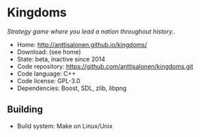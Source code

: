 # Kingdoms

_Strategy game where you lead a nation throughout history.._

- Home: http://anttisalonen.github.io/kingdoms/
- Download: (see home)
- State: beta, inactive since 2014
- Code repository: https://github.com/anttisalonen/kingdoms.git
- Code language: C++
- Code license: GPL-3.0
- Dependencies: Boost, SDL, zlib, libpng 

## Building

- Build system: Make on Linux/Unix
